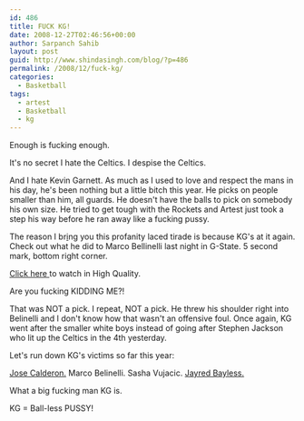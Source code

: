 ```yaml
---
id: 486
title: FUCK KG!
date: 2008-12-27T02:46:56+00:00
author: Sarpanch Sahib
layout: post
guid: http://www.shindasingh.com/blog/?p=486
permalink: /2008/12/fuck-kg/
categories:
  - Basketball
tags:
  - artest
  - Basketball
  - kg
---
```

Enough is fucking enough.

It's no secret I hate the Celtics. I despise the Celtics.

And I hate Kevin Garnett. As much as I used to love and respect the mans in his day, he's been nothing but a little bitch this year. He picks on people smaller than him, all guards. He doesn't have the balls to pick on somebody his own size. He tried to get tough with the Rockets and Artest just took a step his way before he ran away like a fucking pussy.

The reason I br<a href="http://www.youtube.com/watch?v=sAfp6ZCsvGc" target="_blank">i</a>ng you this profanity laced tirade is because KG's at it again. Check out what he did to Marco Bellinelli last night in G-State. 5 second mark, bottom right corner.



<a href="http://www.youtube.com/watch?v=sAfp6ZCsvGc" target="_blank">Click here </a>to watch in High Quality.

Are you fucking KIDDING ME?!

That was NOT a pick. I repeat, NOT a pick. He threw his shoulder right into Belinelli and I don't know how that wasn't an offensive foul. Once again, KG went after the smaller white boys instead of going after Stephen Jackson who lit up the Celtics in the 4th yesterday.

Let's run down KG's victims so far this year:

<a href="http://www.youtube.com/watch?v=Arh5bmAsWb0" target="_blank">Jose Calderon.</a> Marco Belinelli. Sasha Vujacic. <a href="http://www.youtube.com/watch?v=_YysS4vCKis&eurl=http://ballhype.com/video/kevin_garnett_taunts_jerryd_bayless/" target="_blank">Jayred Bayless.</a>

What a big fucking man KG is.

KG = Ball-less PUSSY!